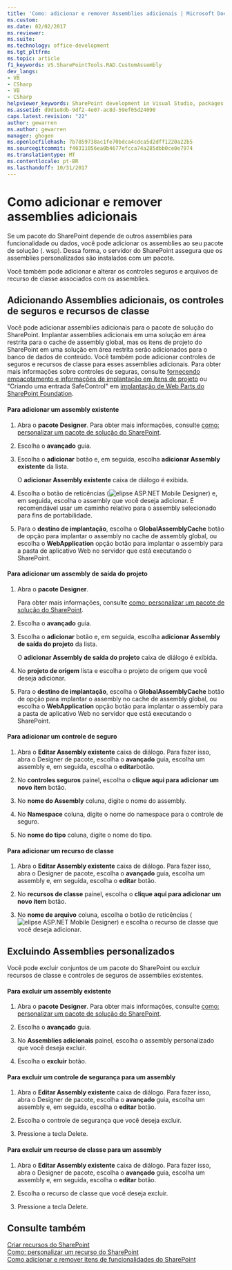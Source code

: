 ```yaml
---
title: 'Como: adicionar e remover Assemblies adicionais | Microsoft Docs'
ms.custom: 
ms.date: 02/02/2017
ms.reviewer: 
ms.suite: 
ms.technology: office-development
ms.tgt_pltfrm: 
ms.topic: article
f1_keywords: VS.SharePointTools.RAD.CustomAssembly
dev_langs:
- VB
- CSharp
- VB
- CSharp
helpviewer_keywords: SharePoint development in Visual Studio, packages
ms.assetid: d9d1e8db-9df2-4e07-ac8d-59ef05d24090
caps.latest.revision: "22"
author: gewarren
ms.author: gewarren
manager: ghogen
ms.openlocfilehash: 7b7859738ac1fe70bdca4cdca5d2dff1220a22b5
ms.sourcegitcommit: f40311056ea0b4677efcca74a285dbb0ce0e7974
ms.translationtype: MT
ms.contentlocale: pt-BR
ms.lasthandoff: 10/31/2017
---
```

# <a name="how-to-add-and-remove-additional-assemblies"></a>Como adicionar e remover assemblies adicionais
  Se um pacote do SharePoint depende de outros assemblies para funcionalidade ou dados, você pode adicionar os assemblies ao seu pacote de solução (. wsp). Dessa forma, o servidor do SharePoint assegura que os assemblies personalizados são instalados com um pacote.  
  
 Você também pode adicionar e alterar os controles seguros e arquivos de recurso de classe associados com os assemblies.  
  
## <a name="adding-additional-assemblies-safe-controls-and-class-resources"></a>Adicionando Assemblies adicionais, os controles de seguros e recursos de classe  
 Você pode adicionar assemblies adicionais para o pacote de solução do SharePoint. Implantar assemblies adicionais em uma solução em área restrita para o cache de assembly global, mas os itens de projeto do SharePoint em uma solução em área restrita serão adicionados para o banco de dados de conteúdo. Você também pode adicionar controles de seguros e recursos de classe para esses assemblies adicionais. Para obter mais informações sobre controles de seguras, consulte [fornecendo empacotamento e informações de implantação em itens de projeto](../sharepoint/providing-packaging-and-deployment-information-in-project-items.md) ou "Criando uma entrada SafeControl" em [implantação de Web Parts do SharePoint Foundation](http://go.microsoft.com/fwlink/?LinkId=245505).  
  
#### <a name="to-add-an-existing-assembly"></a>Para adicionar um assembly existente  
  
1.  Abra o **pacote Designer**. Para obter mais informações, consulte [como: personalizar um pacote de solução do SharePoint](../sharepoint/how-to-customize-a-sharepoint-solution-package.md).  
  
2.  Escolha o **avançado** guia.  
  
3.  Escolha o **adicionar** botão e, em seguida, escolha **adicionar Assembly existente** da lista.  
  
     O **adicionar Assembly existente** caixa de diálogo é exibida.  
  
4.  Escolha o botão de reticências (![elipse ASP.NET Mobile Designer](../sharepoint/media/mwellipsis.gif "elipse ASP.NET Mobile Designer")) e, em seguida, escolha o assembly que você deseja adicionar. É recomendável usar um caminho relativo para o assembly selecionado para fins de portabilidade.  
  
5.  Para o **destino de implantação**, escolha o **GlobalAssemblyCache** botão de opção para implantar o assembly no cache de assembly global, ou escolha o **WebApplication** opção botão para implantar o assembly para a pasta de aplicativo Web no servidor que está executando o SharePoint.  
  
#### <a name="to-add-an-assembly-from-project-output"></a>Para adicionar um assembly de saída do projeto  
  
1.  Abra o **pacote Designer**.  
  
     Para obter mais informações, consulte [como: personalizar um pacote de solução do SharePoint](../sharepoint/how-to-customize-a-sharepoint-solution-package.md).  
  
2.  Escolha o **avançado** guia.  
  
3.  Escolha o **adicionar** botão e, em seguida, escolha **adicionar Assembly de saída do projeto** da lista.  
  
     O **adicionar Assembly de saída do projeto** caixa de diálogo é exibida.  
  
4.  No **projeto de origem** lista e escolha o projeto de origem que você deseja adicionar.  
  
5.  Para o **destino de implantação**, escolha o **GlobalAssemblyCache** botão de opção para implantar o assembly no cache de assembly global, ou escolha o **WebApplication** opção botão para implantar o assembly para a pasta de aplicativo Web no servidor que está executando o SharePoint.  
  
#### <a name="to-add-a-safe-control"></a>Para adicionar um controle de seguro  
  
1.  Abra o **Editar Assembly existente** caixa de diálogo. Para fazer isso, abra o Designer de pacote, escolha o **avançado** guia, escolha um assembly e, em seguida, escolha o **editar**botão.  
  
2.  No **controles seguros** painel, escolha o **clique aqui para adicionar um novo item** botão.  
  
3.  No **nome do Assembly** coluna, digite o nome do assembly.  
  
4.  No **Namespace** coluna, digite o nome do namespace para o controle de seguro.  
  
5.  No **nome do tipo** coluna, digite o nome do tipo.  
  
#### <a name="to-add-a-class-resource"></a>Para adicionar um recurso de classe  
  
1.  Abra o **Editar Assembly existente** caixa de diálogo. Para fazer isso, abra o Designer de pacote, escolha o **avançado** guia, escolha um assembly e, em seguida, escolha o **editar** botão.  
  
2.  No **recursos de classe** painel, escolha o **clique aqui para adicionar um novo item** botão.  
  
3.  No **nome de arquivo** coluna, escolha o botão de reticências (![elipse ASP.NET Mobile Designer](../sharepoint/media/mwellipsis.gif "elipse ASP.NET Mobile Designer")) e escolha o recurso de classe que você deseja adicionar.  
  
## <a name="deleting-custom-assemblies"></a>Excluindo Assemblies personalizados  
 Você pode excluir conjuntos de um pacote do SharePoint ou excluir recursos de classe e controles de seguros de assemblies existentes.  
  
#### <a name="to-delete-an-existing-assembly"></a>Para excluir um assembly existente  
  
1.  Abra o **pacote Designer**. Para obter mais informações, consulte [como: personalizar um pacote de solução do SharePoint](../sharepoint/how-to-customize-a-sharepoint-solution-package.md).  
  
2.  Escolha o **avançado** guia.  
  
3.  No **Assemblies adicionais** painel, escolha o assembly personalizado que você deseja excluir.  
  
4.  Escolha o **excluir** botão.  
  
#### <a name="to-delete-a-safe-control-for-an-assembly"></a>Para excluir um controle de segurança para um assembly  
  
1.  Abra o **Editar Assembly existente** caixa de diálogo. Para fazer isso, abra o Designer de pacote, escolha o **avançado** guia, escolha um assembly e, em seguida, escolha o **editar** botão.  
  
2.  Escolha o controle de segurança que você deseja excluir.  
  
3.  Pressione a tecla Delete.  
  
#### <a name="to-delete-a-class-resource-for-an-assembly"></a>Para excluir um recurso de classe para um assembly  
  
1.  Abra o **Editar Assembly existente** caixa de diálogo. Para fazer isso, abra o Designer de pacote, escolha o **avançado** guia, escolha um assembly e, em seguida, escolha o **editar** botão.  
  
2.  Escolha o recurso de classe que você deseja excluir.  
  
3.  Pressione a tecla Delete.  
  
## <a name="see-also"></a>Consulte também  
 [Criar recursos do SharePoint](../sharepoint/creating-sharepoint-features.md)   
 [Como: personalizar um recurso do SharePoint](../sharepoint/how-to-customize-a-sharepoint-feature.md)   
 [Como adicionar e remover itens de funcionalidades do SharePoint](../sharepoint/how-to-add-and-remove-items-to-sharepoint-features.md)   
  
  